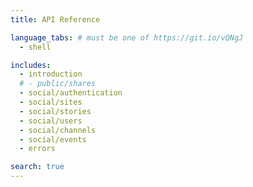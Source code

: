 ```yaml
---
title: API Reference

language_tabs: # must be one of https://git.io/vQNgJ
  - shell

includes:
  - introduction
  # - public/shares
  - social/authentication
  - social/sites
  - social/stories
  - social/users
  - social/channels
  - social/events
  - errors

search: true
---
```

